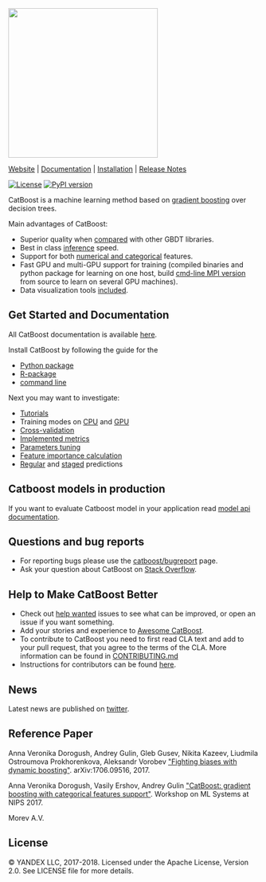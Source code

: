 <img src=http://storage.mds.yandex.net/get-devtools-opensource/250854/catboost-logo.png width=300/>

[Website](https://catboost.ai) |
[Documentation](https://tech.yandex.com/catboost/doc/dg/concepts/about-docpage/) |
[Installation](https://tech.yandex.com/catboost/doc/dg/concepts/cli-installation-docpage/) |
[Release Notes](https://github.com/catboost/catboost/releases)

[![License](https://img.shields.io/badge/license-Apache-blue.svg)](https://github.com/catboost/catboost/blob/master/LICENSE)
[![PyPI version](https://badge.fury.io/py/catboost.svg)](https://badge.fury.io/py/catboost)

CatBoost is a machine learning method based on [gradient boosting](https://en.wikipedia.org/wiki/Gradient_boosting) over decision trees.

Main advantages of CatBoost:
  - Superior quality when [compared](https://github.com/catboost/benchmarks/blob/master/README.md) with other GBDT libraries.
  - Best in class [inference](https://tech.yandex.com/catboost/doc/dg/concepts/c-plus-plus-api-docpage/) speed.
  - Support for both [numerical and categorical](https://tech.yandex.com/catboost/doc/dg/concepts/algorithm-main-stages-docpage/) features.
  - Fast GPU and multi-GPU support for training (compiled binaries and python package for learning on one host, build [cmd-line MPI version](https://tech.yandex.com/catboost/doc/dg/concepts/cli-installation-docpage/#multi-node-installation) from source to learn on several GPU machines).
  - Data visualization tools [included](https://tech.yandex.com/catboost/doc/dg/features/visualization-docpage/).

Get Started and Documentation
--------------
All CatBoost documentation is available [here](https://tech.yandex.com/catboost/doc/dg/concepts/about-docpage/).

Install CatBoost by following the guide for the
 * [Python package](https://tech.yandex.com/catboost/doc/dg/concepts/python-installation-docpage/)
 * [R-package](https://tech.yandex.com/catboost/doc/dg/concepts/r-installation-docpage/)
 * [command line](https://tech.yandex.com/catboost/doc/dg/concepts/cli-installation-docpage/)

Next you may want to investigate:
* [Tutorials](https://github.com/catboost/catboost/tree/master/catboost/tutorials)
* Training modes on [CPU](https://tech.yandex.com/catboost/doc/dg/features/training-docpage/#training) and [GPU](https://tech.yandex.com/catboost/doc/dg/features/training-on-gpu-docpage/#training-on-gpu)
* [Cross-validation](https://tech.yandex.com/catboost/doc/dg/features/cross-validation-docpage/#cross-validation)
* [Implemented metrics](https://tech.yandex.com/catboost/doc/dg/features/loss-functions-desc-docpage/#loss-functions-desc)
* [Parameters tuning](https://tech.yandex.com/catboost/doc/dg/concepts/parameter-tuning-docpage/)
* [Feature importance calculation](https://tech.yandex.com/catboost/doc/dg/features/feature-importances-calculation-docpage/#feature-importances-calculation)
* [Regular](https://tech.yandex.com/catboost/doc/dg/features/prediction-docpage/#prediction) and [staged](https://tech.yandex.com/catboost/doc/dg/features/staged-prediction-docpage/#staged-prediction) predictions

Catboost models in production
--------------
If you want to evaluate Catboost model in your application read [model api documentation](https://github.com/catboost/catboost/tree/master/catboost/CatboostModelAPI.md).

Questions and bug reports
--------------
* For reporting bugs please use the [catboost/bugreport](https://github.com/catboost/catboost/issues) page.
* Ask your question about CatBoost on [Stack Overflow](https://stackoverflow.com/questions/tagged/catboost).

Help to Make CatBoost Better
----------------------------
* Check out [help wanted](https://github.com/catboost/catboost/labels/help%20wanted) issues to see what can be improved, or open an issue if you want something.
* Add your stories and experience to [Awesome CatBoost](AWESOME.md).
* To contribute to CatBoost you need to first read CLA text and add to your pull request, that you agree to the terms of the CLA. More information can be found
in [CONTRIBUTING.md](https://github.com/catboost/catboost/blob/master/CONTRIBUTING.md)
* Instructions for contributors can be found [here](https://tech.yandex.com/catboost/doc/dg/concepts/development-and-contributions-docpage/).

News
--------------
Latest news are published on [twitter](https://twitter.com/catboostml).

Reference Paper
-------
Anna Veronika Dorogush, Andrey Gulin, Gleb Gusev, Nikita Kazeev, Liudmila Ostroumova Prokhorenkova, Aleksandr Vorobev ["Fighting biases with dynamic boosting"](https://arxiv.org/abs/1706.09516). arXiv:1706.09516, 2017.

Anna Veronika Dorogush, Vasily Ershov, Andrey Gulin ["CatBoost: gradient boosting with categorical features support"](http://learningsys.org/nips17/assets/papers/paper_11.pdf). Workshop on ML Systems
at NIPS 2017.

Morev A.V.

License
-------
© YANDEX LLC, 2017-2018. Licensed under the Apache License, Version 2.0. See LICENSE file for more details.
